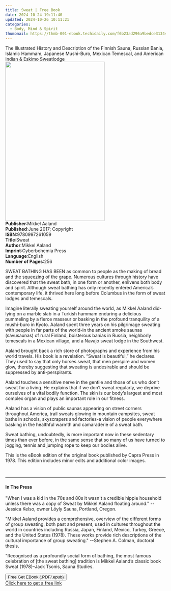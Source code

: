 ```yaml
---
title: Sweat | Free Book
date: 2024-10-24 19:11:40
updated: 2024-10-26 10:11:21
categories:
  - Body, Mind & Spirit
thumbnail: https://thmb-001-ebook.techidaily.com/f6b23ad296a9bedce31344a3bcd099992adeaed1590f24662442a19e56762b3a.jpg
---
```

<main id="book-container">
  <div class="flex flex-col">
    <div class="book-brief flex-1 py-6 px-4 sm:p-6 md:py-10 md:px-8">
      <!-- brief-->
      <div class="book-brief-main">
        The Illustrated History and Description of the Finnish Sauna, Russian
        Bania, Islamic Hammam, Japanese Mushi-Buro, Mexican Temescal, and
        American Indian & Eskimo Sweatlodge
      </div>
    </div>
    <div
      class="book-meta-info flex-1 grid gap-4 col-start-1 col-end-3 row-start-1 sm:mb-6 sm:grid-cols-4 lg:gap-6 lg:col-start-2 lg:row-end-6 lg:row-span-6 lg:mb-0"
    >
      <div
        class="book-meta-info-left place-content-center mt-4 p-4 text-sm leading-6 col-start-2 col-span-2 dark:text-slate-400"
      >
        <img
          class="w-full h-500 object-cover rounded-lg sm:h-255 sm:col-span-2 lg:col-span-full"
          src="https://img-001-ebook.techidaily.com/67aa9ca9eee947a2afe0646a6592afd771cfe35d2c7ecba4d0962094d49c1f0b.jpg"
          alt=""
          width="312"
          height="500"
        />
      </div>
      <div
        class="book-meta-info-right mt-2 col-start-1 row-start-2 col-span-3 self-center"
      >
        <!-- meta data  -->
        <div class="flex flex-col px-4 md:px-8">
          <div class="flex-1">
            <strong>Publisher</strong>:<span class="px-2">Mikkel Aaland</span>
          </div>
          <div class="flex-1">
            <strong>Published</strong>:<span class="px-2"
              >June 2017; Copyright</span
            >
          </div>
          <div class="flex-1">
            <strong>ISBN</strong>:<span class="px-2">9780997261059</span>
          </div>
          <div class="flex-1">
            <strong>Title</strong>:<span class="px-2">Sweat</span>
          </div>
          <div class="flex-1">
            <strong>Author</strong>:<span class="px-2">Mikkel Aaland</span>
          </div>
          <div class="flex-1">
            <strong>Imprint</strong>:<span class="px-2"
              >Cyberbohemia Press</span
            >
          </div>
          <div class="flex-1">
            <strong>Language</strong>:<span class="px-2">English</span>
          </div>
          <div class="flex-1">
            <strong>Number of Pages</strong>:<span class="px-2">256</span>
          </div>
        </div>
      </div>
    </div>
    <div class="book-description flex-1 py-6 px-4 sm:p-6 md:py-10 md:px-8">
      <div class="book-description-main">
        <div accordion-content="" id="description">
          <p>
            SWEAT BATHING HAS BEEN as common to people as the making of bread
            and the squeezing of the grape. Numerous cultures through history
            have discovered that the sweat bath, in one form or another,
            enlivens both body and spirit. Although sweat bathing has only
            recently en­tered America’s contemporary life, it thrived here long
            before Col­umbus in the form of sweat lodges and temescals.&nbsp;
          </p>
          <p>
            Imagine literally sweating yourself around the world, as Mikkel
            Aaland did-lying on a marble slab in a Turkish hammam enduring a
            delicious pummeling by a fierce masseur or basking in the profound
            tranquility of a mushi-buro in Kyoto. Aaland spent three years on
            his pilgrimage sweating with people in far parts of the world-in the
            ancient smoke saunas (savusaunas) of rural Finland, boisterous
            banias in Russia, neighborly temescals in a Mexican village, and a
            Navajo sweat lodge in the Southwest.&nbsp;
          </p>
          <p>
            Aaland&nbsp;brought back a rich store of photographs and experience
            from his world travels. His book&nbsp;is a revelation. “Sweat is
            beautiful,” he declares. They used to say that only horses sweat,
            that men perspire and women glow, thereby suggesting that sweating
            is undesirable and should be suppressed by anti-perspirants.&nbsp;
          </p>
          <p>
            Aaland touches a sensitive nerve in the gentile and those of us who
            don’t sweat for a living. He explains that if we don’t sweat
            regularly, we deprive ourselves of a vital bodily function. The skin
            is our body’s largest and most complex organ and plays an important
            role in our fitness.
          </p>
          <p>
            Aaland has a vision of public saunas appearing on street corners
            throughout America, trail sweats glowing in mountain campsites,
            sweat baths in schools, skyscrapers and factories-a vision of people
            everywhere basking in the healthful warmth and camaraderie of a
            sweat bath.&nbsp;
          </p>
          <p>
            Sweat bathing, undoubtedly, is more important now in these
            seden­tary times than ever before, in the same sense that so many of
            us have turned to jogging, tennis and jumping rope to keep our
            bodies alive.
          </p>
          <p>
            This is the eBook edition of the original book published by Capra
            Press in 1978. This edition includes minor edits and additional
            color images.
          </p>
          <p>&nbsp;</p>
        </div>
        <div class="accordion-fader"></div>
      </div>
    </div>
    <div class="book-excerpts flex-1 py-6 px-4 sm:p-6 md:py-10 md:px-8">
      <!-- excerpts-->
      <div class="book-excerpts-main">
        <hr />
        <h4 class="placeholder placeholder-heading">
          <span>In The Press</span>
        </h4>
        <p></p>
        <p>
          "When I was a kid in the 70s and 80s it wasn't a credible hippie
          household unless there was a copy of Sweat by Mikkel Aaland floating
          around." --Jessica Kelso, owner Löyly Sauna, Portland, Oregon.
        </p>
        <p>
          "Mikkel Aaland provides a comprehensive, overview of the different
          forms of group sweating, both past and present, used in cultures
          throughout the world in countries including Russia, Japan, Finland,
          Mexico, Turkey, Greece, and the United States (1978). These works
          provide rich descriptions of the cultural importance of group
          sweating." --Stephen A. Colman, doctoral thesis.
        </p>
        <p>
          "Recognised as a profoundly social form of bathing, the most famous
          celebration of [the sweat bathing] tradition is Mikkel Aaland’s
          classic book Sweat (1978)–Jack Tsonis, Sauna Studies.&nbsp;
        </p>
        <p></p>
      </div>
    </div>
    <div
      class="book-about-author flex-1 py-6 px-4 sm:p-6 md:py-10 md:px-8"
    ></div>
    <div class="book-free-get flex-1 py-6 px-4 sm:p-6 md:py-10 md:px-8">
      <button
        id="btn-free-get"
        class="bg-blue-500 hover:bg-blue-700 text-white font-bold py-2 px-4 rounded"
      >
        Free Get EBook (.PDF/.epub)
      </button>
      <div id="countdown-display" class="px-2 text-lg mt-2"></div>
      <a
        id="free-link"
        class="hidden bg-blue-500 hover:bg-blue-700 text-white font-bold py-2 px-4 rounded"
        href="https://www.ebooks.com/en-us/book/209850935/sweat/mikkel-aaland/"
        target="_blank"
        >Click here to get a free link</a
      >
    </div>
    <script>
      let countdownTime = 0;
      let countdownInterval = null;
      document
        .getElementById('btn-free-get')
        .addEventListener('click', startCountdown);
      function startCountdown() {
        countdownTime = new Date().getTime() + 60000 * 3;
        countdownInterval = setInterval(updateCountdown, 1000);
        document.getElementById('btn-free-get').disabled = true;
        document
          .getElementById('btn-free-get')
          .classList.add('bg-gray-500', 'cursor-not-allowed');
      }
      function updateCountdown() {
        let currentTime = new Date().getTime();
        let timeLeft = countdownTime - currentTime;
        let secondsLeft = Math.floor(timeLeft / 1000);
        document.getElementById('countdown-display').innerHTML =
          `Remaining time: ${secondsLeft} seconds.`;
        if (secondsLeft <= 0) {
          clearInterval(countdownInterval);
          document.getElementById('btn-free-get').classList.add('hidden');
          document.getElementById('free-link').classList.remove('hidden');
          document.getElementById('countdown-display').innerHTML = '';
        }
      }
    </script>
  </div>
</main>
